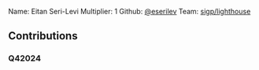 Name: Eitan Seri-Levi
Multiplier: 1
Github: [@eserilev](https://github.com/eserilev)
Team: [sigp/lighthouse](https://github.com/sigp/lighthouse/pulls?q=author%3Aeserilev)

## Contributions
### Q42024
